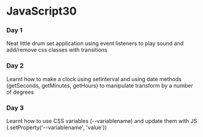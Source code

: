 # JavaScript30

### Day 1

Neat little drum set application using event listeners to play sound and add/remove css classes with transitions

### Day 2

Learnt how to make a clock using setInterval and using date methods (getSeconds, getMinutes, getHours) to manipulate transform by a number of degrees

### Day 3

Learnt how to use CSS variables (--variablename) and update them with JS (.setProperty('--variablename', 'value'))

